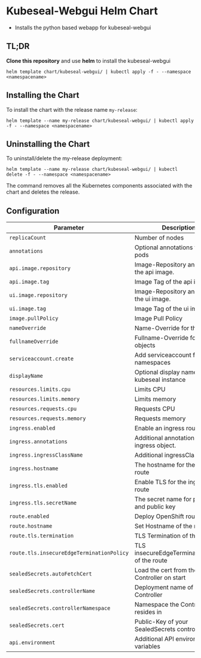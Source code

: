 # Kubeseal-Webgui Helm Chart

* Installs the python based webapp for kubeseal-webgui

## TL;DR

**Clone this repository** and use **helm** to install the kubeseal-webgui

```console
helm template chart/kubeseal-webgui/ | kubectl apply -f - --namespace <namespacename>
```

## Installing the Chart

To install the chart with the release name `my-release`:

```console
helm template --name my-release chart/kubeseal-webgui/ | kubectl apply -f - --namespace <namespacename>
```

## Uninstalling the Chart

To uninstall/delete the my-release deployment:

```console
helm template --name my-release chart/kubeseal-webgui/ | kubectl delete -f - --namespace <namespacename>
```

The command removes all the Kubernetes components associated with the chart and deletes the release.

## Configuration

| Parameter                                 | Description                                     | Default                          |
| ----------------------------------------- | ----------------------------------------------- | -------------------------------- |
| `replicaCount`                            | Number of nodes                                 | `1`                              |
| `annotations`                             | Optional annotations for the pods               | `{}`                             |
| `api.image.repository`                    | Image-Repository and name of the api image.     | `kubesealwebgui/api`             |
| `api.image.tag`                           | Image Tag of the api image.                     | `4.0.2`                          |
| `ui.image.repository`                     | Image-Repository and name of the ui image.      | `kubesealwebgui/ui`              |
| `ui.image.tag`                            | Image Tag of the ui image.                      | `4.0.2`                          |
| `image.pullPolicy`                        | Image Pull Policy                               | `Always`                         |
| `nameOverride`                            | Name-Override for the objects                   | `""`                             |
| `fullnameOverride`                        | Fullname-Override for the objects               | `""`                             |
| `serviceaccount.create`                   | Add serviceaccount for listing namespaces       | `true`                           |
| `displayName`                             | Optional display name for the kubeseal instance | `""`                             |
| `resources.limits.cpu`                    | Limits CPU                                      | `100m`                           |
| `resources.limits.memory`                 | Limits memory                                   | `256Mi`                          |
| `resources.requests.cpu`                  | Requests CPU                                    | `20m`                            |
| `resources.requests.memory`               | Requests memory                                 | `20m`                            |
| `ingress.enabled`                         | Enable an ingress route                         | `false`                          |
| `ingress.annotations`                     | Additional annotations for the ingress object.  | `{}`                             |
| `ingress.ingressClassName`                | Additional ingressClassName.                    | `""`                             |
| `ingress.hostname`                        | The hostname for the ingress route              | `kubeseal-webgui.example.com`    |
| `ingress.tls.enabled`                     | Enable TLS for the ingress route                | `false`                          |
| `ingress.tls.secretName`                  | The secret name for private and public key      | `""`                             |
| `route.enabled`                           | Deploy OpenShift route                          | `false`                          |
| `route.hostname`                          | Set Hostname of the route                       | `""`                             |
| `route.tls.termination`                   | TLS Termination of the route                    | `""`                             |
| `route.tls.insecureEdgeTerminationPolicy` | TLS insecureEdgeTerminationPolicy of the route  | `""`                             |
| `sealedSecrets.autoFetchCert`             | Load the cert from the Controller on start      | `false`                          |
| `sealedSecrets.controllerName`            | Deployment name of the Controller               | `sealed-secrets-controller`      |
| `sealedSecrets.controllerNamespace`       | Namespace the Controller resides in             | `kube-system`                    |
| `sealedSecrets.cert`                      | Public-Key of your SealedSecrets controller     | `""`                             |
| `api.environment`                         | Additional API environment variables            | `{}`                             |
